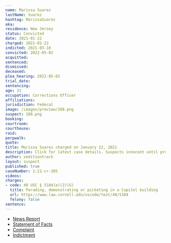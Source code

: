 ```yaml
---
name: Marissa Suarez
lastName: Suarez
hashtag: MarissaSuarez
aka:
residence: New Jersey
status: Convicted
date: 2021-01-22
charged: 2021-01-22
indicted: 2021-03-10
convicted: 2022-05-02
acquitted:
sentenced: 
dismissed: 
deceased:
plea_hearing: 2022-05-02
trial_date:
sentencing:
age: 31
occupation: Corrections Officer
affiliations:
jurisdiction: Federal
image: /images/preview/108.png
suspect: 108.png
booking:
courtroom:
courthouse:
raid:
perpwalk:
quote:
title: Marissa Suarez charged on January 22, 2021
description: Click for latest case details. Suspects innocent until proven guilty.
author: seditiontrack
layout: suspect
published: true
caseNumber: 1:21-cr-205
videos:
charges:
- code: 40 USC § 5104(e)(2)(G)
  title: Parading, demonstrating or picketing in a Capitol building
  url: https://www.law.cornell.edu/uscode/text/40/5104
  felony: false
sentence:
---
```

- [News Report](https://www.nj.com/news/2021/01/jail-guard-from-nj-took-time-off-to-riot-in-dc-fbi-says.html)
- [Statement of Facts](https://www.justice.gov/opa/page/file/1359596/download)
- [Complaint](https://www.justice.gov/opa/page/file/1359596/download)
- [Indictment](https://www.justice.gov/usao-dc/case-multi-defendant/file/1379936/download)
